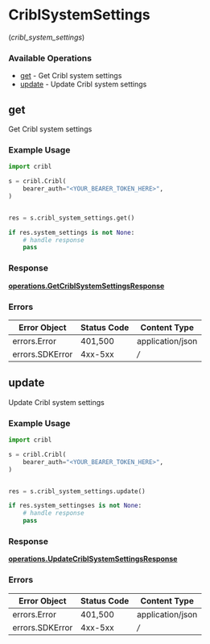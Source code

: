 # CriblSystemSettings
(*cribl_system_settings*)

### Available Operations

* [get](#get) - Get Cribl system settings
* [update](#update) - Update Cribl system settings

## get

Get Cribl system settings

### Example Usage

```python
import cribl

s = cribl.Cribl(
    bearer_auth="<YOUR_BEARER_TOKEN_HERE>",
)


res = s.cribl_system_settings.get()

if res.system_settings is not None:
    # handle response
    pass

```


### Response

**[operations.GetCriblSystemSettingsResponse](../../models/operations/getcriblsystemsettingsresponse.md)**
### Errors

| Error Object     | Status Code      | Content Type     |
| ---------------- | ---------------- | ---------------- |
| errors.Error     | 401,500          | application/json |
| errors.SDKError  | 4xx-5xx          | */*              |

## update

Update Cribl system settings

### Example Usage

```python
import cribl

s = cribl.Cribl(
    bearer_auth="<YOUR_BEARER_TOKEN_HERE>",
)


res = s.cribl_system_settings.update()

if res.system_settingses is not None:
    # handle response
    pass

```


### Response

**[operations.UpdateCriblSystemSettingsResponse](../../models/operations/updatecriblsystemsettingsresponse.md)**
### Errors

| Error Object     | Status Code      | Content Type     |
| ---------------- | ---------------- | ---------------- |
| errors.Error     | 401,500          | application/json |
| errors.SDKError  | 4xx-5xx          | */*              |
